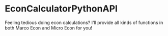 # EconCalculatorPythonAPI
Feeling tedious doing econ calculations? I'll provide all kinds of functions in both Marco Econ and Micro Econ for you!
